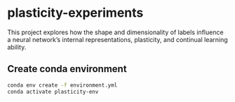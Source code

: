 # plasticity-experiments
This project explores how the shape and dimensionality of labels influence a neural network’s internal representations, plasticity, and continual learning ability.


## Create conda environment
```bash
conda env create -f environment.yml
conda activate plasticity-env